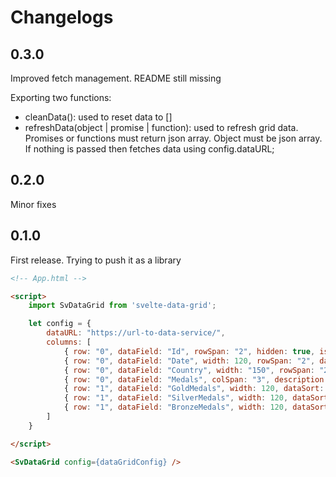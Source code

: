 # Changelogs

## 0.3.0

Improved fetch management. README still missing

Exporting two functions:

- cleanData(): used to reset data to []
- refreshData(object | promise | function): used to refresh grid data. Promises or functions must return json array. Object must be json array. If nothing is passed then fetches data using config.dataURL;

## 0.2.0

Minor fixes

## 0.1.0

First release. Trying to push it as a library

```html
<!-- App.html -->

<script>
    import SvDataGrid from 'svelte-data-grid';

    let config = {
        dataURL: "https://url-to-data-service/",
        columns: [
            { row: "0", dataField: "Id", rowSpan: "2", hidden: true, isKey: true, description: "ID" },
            { row: "0", dataField: "Date", width: 120, rowSpan: "2", dataSort: true, description: "Date", type: "datetime" },
            { row: "0", dataField: "Country", width: "150", rowSpan: "2", description: "Country", dataSort: true, filter: { type: 'TextFilter', delay: 600, placeholder: ' ' } },
            { row: "0", dataField: "Medals", colSpan: "3", description: "Medals" },
            { row: "1", dataField: "GoldMedals", width: 120, dataSort: true, description: "Gold" },
            { row: "1", dataField: "SilverMedals", width: 120, dataSort: true, description: "Silver" },
            { row: "1", dataField: "BronzeMedals", width: 120, dataSort: true, description: "Bronze" }
        ]
    }

</script>

<SvDataGrid config={dataGridConfig} />

```
